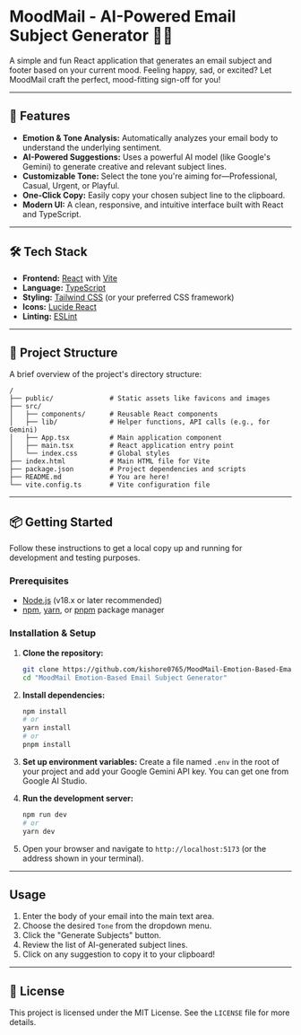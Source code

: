# MoodMail - AI-Powered Email Subject Generator 📧✨


A simple and fun React application that generates an email subject and footer based on your current mood. Feeling happy, sad, or excited? Let MoodMail craft the perfect, mood-fitting sign-off for you!

---

## 🚀 Features

-   **Emotion & Tone Analysis:** Automatically analyzes your email body to understand the underlying sentiment.
-   **AI-Powered Suggestions:** Uses a powerful AI model (like Google's Gemini) to generate creative and relevant subject lines.
-   **Customizable Tone:** Select the tone you're aiming for—Professional, Casual, Urgent, or Playful.
-   **One-Click Copy:** Easily copy your chosen subject line to the clipboard.
-   **Modern UI:** A clean, responsive, and intuitive interface built with React and TypeScript.

---

## 🛠️ Tech Stack

-   **Frontend:** [React](https://reactjs.org/) with [Vite](https://vitejs.dev/)
-   **Language:** [TypeScript](https://www.typescriptlang.org/)
-   **Styling:** [Tailwind CSS](https://tailwindcss.com/) (or your preferred CSS framework)
-   **Icons:** [Lucide React](https://lucide.dev/guide/packages/lucide-react)
-   **Linting:** [ESLint](https://eslint.org/)

---

## 📂 Project Structure

A brief overview of the project's directory structure:

```
/
├── public/              # Static assets like favicons and images
├── src/
│   ├── components/      # Reusable React components
│   ├── lib/             # Helper functions, API calls (e.g., for Gemini)
│   ├── App.tsx          # Main application component
│   ├── main.tsx         # React application entry point
│   └── index.css        # Global styles
├── index.html           # Main HTML file for Vite
├── package.json         # Project dependencies and scripts
├── README.md            # You are here!
└── vite.config.ts       # Vite configuration file
```

---

## 📦 Getting Started

Follow these instructions to get a local copy up and running for development and testing purposes.

### Prerequisites

-   [Node.js](https://nodejs.org/) (v18.x or later recommended)
-   [npm](https://www.npmjs.com/), [yarn](https://yarnpkg.com/), or [pnpm](https://pnpm.io/) package manager

### Installation & Setup

1.  **Clone the repository:**
    ```sh
    git clone https://github.com/kishore0765/MoodMail-Emotion-Based-Email-Subject-Generator.git
    cd "MoodMail Emotion-Based Email Subject Generator"
    ```

2.  **Install dependencies:**
    ```sh
    npm install
    # or
    yarn install
    # or
    pnpm install
    ```

3.  **Set up environment variables:**
    Create a file named `.env` in the root of your project and add your Google Gemini API key. You can get one from Google AI Studio.

   

4.  **Run the development server:**
    ```sh
    npm run dev
    # or
    yarn dev
    ```

5.  Open your browser and navigate to `http://localhost:5173` (or the address shown in your terminal).

---

## Usage

1.  Enter the body of your email into the main text area.
2.  Choose the desired `Tone` from the dropdown menu.
3.  Click the "Generate Subjects" button.
4.  Review the list of AI-generated subject lines.
5.  Click on any suggestion to copy it to your clipboard!

---

## 📄 License

This project is licensed under the MIT License. See the `LICENSE` file for more details.
